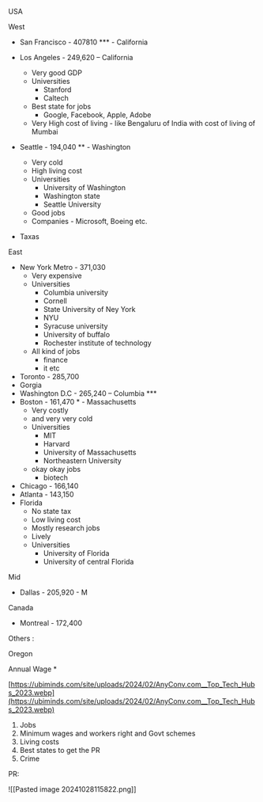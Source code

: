 USA

West

- San Francisco - 407810 *** - California
- Los Angeles - 249,620 – California
	- Very good GDP
	- Universities 
		- Stanford
		- Caltech
	- Best state for jobs
		- Google, Facebook, Apple, Adobe
	- Very High cost of living - like Bengaluru of India with cost of living of Mumbai

- Seattle - 194,040 ** - Washington
	- Very cold
	- High living cost
	- Universities
		- University of Washington
		- Washington state
		- Seattle University 
	- Good jobs
	- Companies - Microsoft, Boeing etc.
- Taxas 

East

- New York Metro - 371,030
	- Very expensive 
	- Universities
		- Columbia university 
		- Cornell 
		- State University of Ney York 
		- NYU
		- Syracuse university 
		- University of buffalo
		- Rochester institute of technology
	- All kind of jobs
		- finance
		- it etc
- Toronto - 285,700
- Gorgia
- Washington D.C - 265,240 – Columbia ***
- Boston - 161,470 * - Massachusetts
	- Very costly 
	- and very very cold
	- Universities
		- MIT
		- Harvard
		- University of Massachusetts
		- Northeastern University 
	- okay okay jobs
		- biotech
- Chicago - 166,140
- Atlanta - 143,150
- Florida 
	- No state tax
	- Low living cost
	- Mostly research jobs 
	- Lively
	- Universities
		- University of Florida
		- University of central Florida
	

Mid

- Dallas - 205,920 - M

Canada

- Montreal - 172,400

Others :

Oregon

Annual Wage *

[https://ubiminds.com/site/uploads/2024/02/AnyConv.com__Top_Tech_Hubs_2023.webp](https://ubiminds.com/site/uploads/2024/02/AnyConv.com__Top_Tech_Hubs_2023.webp)
1. Jobs
2. Minimum wages and workers right and Govt schemes
3. Living costs
4. Best states to get the PR
5. Crime

PR: 

![[Pasted image 20241028115822.png]]


